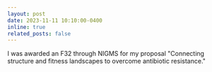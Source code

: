 ```yaml
---
layout: post
date: 2023-11-11 10:10:00-0400
inline: true
related_posts: false
---
```


I was awarded an F32 through NIGMS for my proposal "Connecting structure and fitness landscapes to overcome antibiotic resistance."